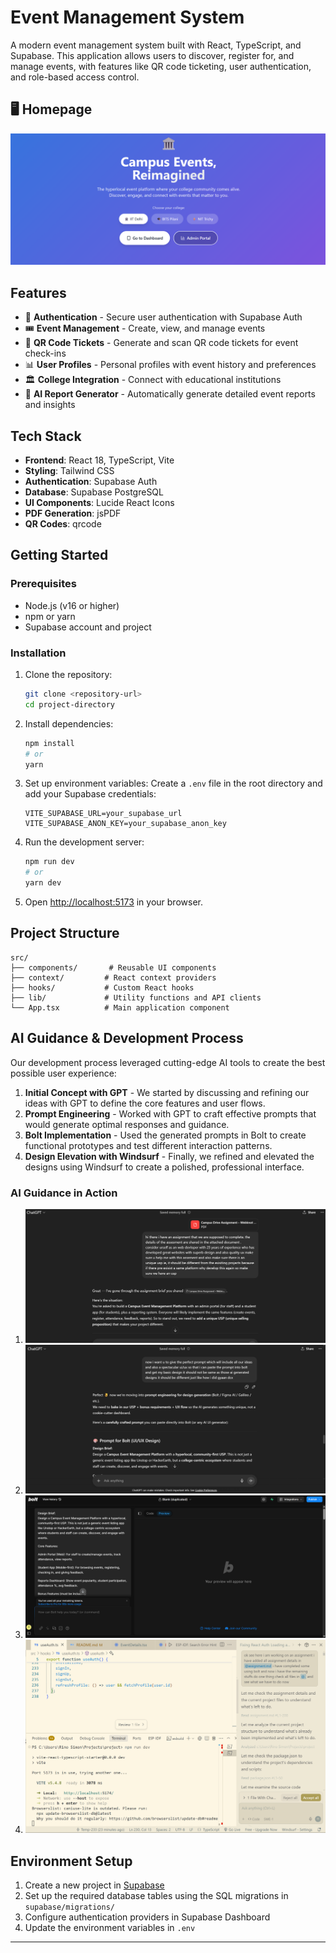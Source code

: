 # Event Management System

A modern event management system built with React, TypeScript, and Supabase. This application allows users to discover, register for, and manage events, with features like QR code ticketing, user authentication, and role-based access control.

## 🖥️ Homepage

![EventHub Homepage](./ss/home.png)

## Features

- 🔐 **Authentication** - Secure user authentication with Supabase Auth
- 🎟️ **Event Management** - Create, view, and manage events
- 📱 **QR Code Tickets** - Generate and scan QR code tickets for event check-ins
- 📊 **User Profiles** - Personal profiles with event history and preferences
- 🏛️ **College Integration** - Connect with educational institutions
- 🤖 **AI Report Generator** - Automatically generate detailed event reports and insights

## Tech Stack

- **Frontend**: React 18, TypeScript, Vite
- **Styling**: Tailwind CSS
- **Authentication**: Supabase Auth
- **Database**: Supabase PostgreSQL
- **UI Components**: Lucide React Icons
- **PDF Generation**: jsPDF
- **QR Codes**: qrcode

## Getting Started

### Prerequisites

- Node.js (v16 or higher)
- npm or yarn
- Supabase account and project

### Installation

1. Clone the repository:
   ```bash
   git clone <repository-url>
   cd project-directory
   ```

2. Install dependencies:
   ```bash
   npm install
   # or
   yarn
   ```

3. Set up environment variables:
   Create a `.env` file in the root directory and add your Supabase credentials:
   ```env
   VITE_SUPABASE_URL=your_supabase_url
   VITE_SUPABASE_ANON_KEY=your_supabase_anon_key
   ```

4. Run the development server:
   ```bash
   npm run dev
   # or
   yarn dev
   ```

5. Open [http://localhost:5173](http://localhost:5173) in your browser.

## Project Structure

```
src/
├── components/       # Reusable UI components
├── context/         # React context providers
├── hooks/           # Custom React hooks
├── lib/             # Utility functions and API clients
└── App.tsx          # Main application component
```



## AI Guidance & Development Process

Our development process leveraged cutting-edge AI tools to create the best possible user experience:

1. **Initial Concept with GPT** - We started by discussing and refining our ideas with GPT to define the core features and user flows.
2. **Prompt Engineering** - Worked with GPT to craft effective prompts that would generate optimal responses and guidance.
3. **Bolt Implementation** - Used the generated prompts in Bolt to create functional prototypes and test different interaction patterns.
4. **Design Elevation with Windsurf** - Finally, we refined and elevated the designs using Windsurf to create a polished, professional interface.

### AI Guidance in Action

1. ![Initial Idea](./ss/idea.png)
2. ![Prompt Refinement](./ss/prompt.png)
3. ![Bolt Implementation](./ss/bolt.png)
4. ![Final Windsurf Design](./ss/windsurf.png)

## Environment Setup

1. Create a new project in [Supabase](https://supabase.com/)
2. Set up the required database tables using the SQL migrations in `supabase/migrations/`
3. Configure authentication providers in Supabase Dashboard
4. Update the environment variables in `.env`





---


